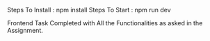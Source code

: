 Steps To Install : npm install
Steps To Start : npm run dev

Frontend Task Completed with All the Functionalities as asked in the Assignment.
